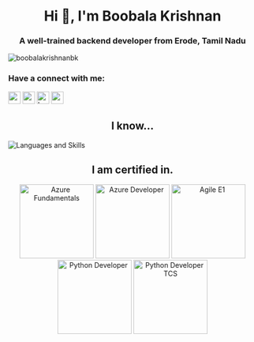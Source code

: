 
<h1 align="center">Hi 👋, I'm Boobala Krishnan</h1>
<h3 align="center">A well-trained backend developer from Erode, Tamil Nadu</h3>

<p align="left"> <img src="https://komarev.com/ghpvc/?username=boobalakrishnanbk&label=Profile%20views&color=0e75b6&style=flat" alt="boobalakrishnanbk" /> </p>

<h3 align="left">Have a connect with me:</h3>
<p align="left">
    
  <picture width="50">
    <a href="mailto:boobalakrishnan.bk2@gmail.com"><img src="https://img.shields.io/badge/-boobalakrishnan.bk2@gmail.com-ffffff?style=social&logo=Gmail&logoColor=red" height="25" /></a>
  </picture>
  <picture width="50">
    <a href="https://wa.link/3u1pwj"><img src="https://img.shields.io/badge/-+91 99420 42096-ffffff?style=social&logo=WhatsApp&logoColor=success" height="25" /></a>
  </picture>
  <picture width="50">
    <a href="https://linkedin.com/in/boobalakrishnanm"><img src="https://img.shields.io/badge/-Boobala Krishnan M-ffffff?style=flat&logo=Linkedin&logoColor=blue" alt="boobalakrishnanm" height="25" /></a>
  </picture>
  <picture width="50">
    <a href="https://www.instagram.com/boobala.krishnan/"><img src="https://img.shields.io/badge/-boobala.krishnan-ffffff?style=flat&logo=Instagram&logoColor=blueviolet" height="25" /></a>
  </picture>

</p>


<h2 align="center">I know...</h2>

<picture>
  <img alt="Languages and Skills" src="https://user-images.githubusercontent.com/62205406/213190820-31103e98-2147-4da8-96ff-dcd920607f47.jpg">
</picture>

<h2 align="center">I am certified in.</h2>
<p align="center">
<picture>
  <img alt="Azure Fundamentals" src="https://user-images.githubusercontent.com/62205406/213190977-deadebdb-0c14-43de-9977-d36a5d1ecf74.png" height=150 >
</picture>
<picture>
  <img alt="Azure Developer" src="https://user-images.githubusercontent.com/62205406/213191111-ea6592a4-4c3e-4c90-82fd-92b9d0eb19c7.png" height=150 >
</picture>
<picture>
  <img alt="Agile E1" src="https://user-images.githubusercontent.com/62205406/213191226-f73f776d-fcaf-4d40-98af-94ea0e7c8996.png" height=150 >
</picture>
<picture>
  <img alt="Python Developer" src="https://user-images.githubusercontent.com/62205406/213190200-8e19c90f-f218-4c72-a606-15dc4b4d3fa7.png" height=150 >
</picture>
<picture>
  <img alt="Python Developer TCS" src="https://user-images.githubusercontent.com/62205406/213191366-1d53efef-3121-4d96-a4cc-16b5d0aba0a0.png" height=150 >
</picture>
</p>
<br/><br/>

<!-- <p><img align="center" src="https://github-readme-streak-stats.herokuapp.com/?user=boobalakrishnanbk&" alt="boobalakrishnanbk" /></p> -->
